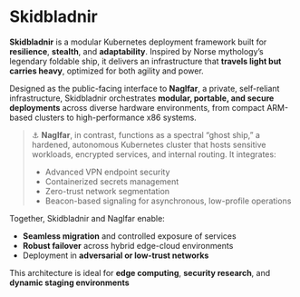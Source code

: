# Skidbladnir

**Skidbladnir** is a modular Kubernetes deployment framework built for **resilience**, **stealth**, and **adaptability**. Inspired by Norse mythology’s legendary foldable ship, it delivers an infrastructure that **travels light but carries heavy**, optimized for both agility and power.

Designed as the public-facing interface to **Naglfar**, a private, self-reliant infrastructure, Skidbladnir orchestrates **modular, portable, and secure deployments** across diverse hardware environments, from compact ARM-based clusters to high-performance x86 systems.

> ⚓️ **Naglfar**, in contrast, functions as a spectral “ghost ship,” a hardened, autonomous Kubernetes cluster that hosts sensitive workloads, encrypted services, and internal routing. It integrates:
> - Advanced VPN endpoint security  
> - Containerized secrets management  
> - Zero-trust network segmentation  
> - Beacon-based signaling for asynchronous, low-profile operations  

Together, Skidbladnir and Naglfar enable:
- **Seamless migration** and controlled exposure of services  
- **Robust failover** across hybrid edge-cloud environments  
- Deployment in **adversarial or low-trust networks**

This architecture is ideal for **edge computing**, **security research**, and **dynamic staging environments**
